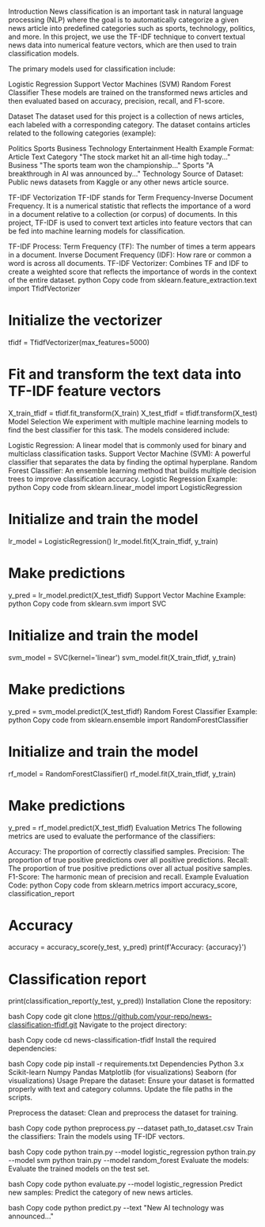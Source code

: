 Introduction
News classification is an important task in natural language processing (NLP) where the goal is to automatically categorize a given news article into predefined categories such as sports, technology, politics, and more. In this project, we use the TF-IDF technique to convert textual news data into numerical feature vectors, which are then used to train classification models.

The primary models used for classification include:

Logistic Regression
Support Vector Machines (SVM)
Random Forest Classifier
These models are trained on the transformed news articles and then evaluated based on accuracy, precision, recall, and F1-score.

Dataset
The dataset used for this project is a collection of news articles, each labeled with a corresponding category. The dataset contains articles related to the following categories (example):

Politics
Sports
Business
Technology
Entertainment
Health
Example Format:
Article Text	Category
"The stock market hit an all-time high today..."	Business
"The sports team won the championship..."	Sports
"A breakthrough in AI was announced by..."	Technology
Source of Dataset: Public news datasets from Kaggle or any other news article source.

TF-IDF Vectorization
TF-IDF stands for Term Frequency-Inverse Document Frequency. It is a numerical statistic that reflects the importance of a word in a document relative to a collection (or corpus) of documents. In this project, TF-IDF is used to convert text articles into feature vectors that can be fed into machine learning models for classification.

TF-IDF Process:
Term Frequency (TF): The number of times a term appears in a document.
Inverse Document Frequency (IDF): How rare or common a word is across all documents.
TF-IDF Vectorizer: Combines TF and IDF to create a weighted score that reflects the importance of words in the context of the entire dataset.
python
Copy code
from sklearn.feature_extraction.text import TfidfVectorizer

# Initialize the vectorizer
tfidf = TfidfVectorizer(max_features=5000)

# Fit and transform the text data into TF-IDF feature vectors
X_train_tfidf = tfidf.fit_transform(X_train)
X_test_tfidf = tfidf.transform(X_test)
Model Selection
We experiment with multiple machine learning models to find the best classifier for this task. The models considered include:

Logistic Regression: A linear model that is commonly used for binary and multiclass classification tasks.
Support Vector Machine (SVM): A powerful classifier that separates the data by finding the optimal hyperplane.
Random Forest Classifier: An ensemble learning method that builds multiple decision trees to improve classification accuracy.
Logistic Regression Example:
python
Copy code
from sklearn.linear_model import LogisticRegression

# Initialize and train the model
lr_model = LogisticRegression()
lr_model.fit(X_train_tfidf, y_train)

# Make predictions
y_pred = lr_model.predict(X_test_tfidf)
Support Vector Machine Example:
python
Copy code
from sklearn.svm import SVC

# Initialize and train the model
svm_model = SVC(kernel='linear')
svm_model.fit(X_train_tfidf, y_train)

# Make predictions
y_pred = svm_model.predict(X_test_tfidf)
Random Forest Classifier Example:
python
Copy code
from sklearn.ensemble import RandomForestClassifier

# Initialize and train the model
rf_model = RandomForestClassifier()
rf_model.fit(X_train_tfidf, y_train)

# Make predictions
y_pred = rf_model.predict(X_test_tfidf)
Evaluation Metrics
The following metrics are used to evaluate the performance of the classifiers:

Accuracy: The proportion of correctly classified samples.
Precision: The proportion of true positive predictions over all positive predictions.
Recall: The proportion of true positive predictions over all actual positive samples.
F1-Score: The harmonic mean of precision and recall.
Example Evaluation Code:
python
Copy code
from sklearn.metrics import accuracy_score, classification_report

# Accuracy
accuracy = accuracy_score(y_test, y_pred)
print(f'Accuracy: {accuracy}')

# Classification report
print(classification_report(y_test, y_pred))
Installation
Clone the repository:

bash
Copy code
git clone https://github.com/your-repo/news-classification-tfidf.git
Navigate to the project directory:

bash
Copy code
cd news-classification-tfidf
Install the required dependencies:

bash
Copy code
pip install -r requirements.txt
Dependencies
Python 3.x
Scikit-learn
Numpy
Pandas
Matplotlib (for visualizations)
Seaborn (for visualizations)
Usage
Prepare the dataset: Ensure your dataset is formatted properly with text and category columns. Update the file paths in the scripts.

Preprocess the dataset: Clean and preprocess the dataset for training.

bash
Copy code
python preprocess.py --dataset path_to_dataset.csv
Train the classifiers: Train the models using TF-IDF vectors.

bash
Copy code
python train.py --model logistic_regression
python train.py --model svm
python train.py --model random_forest
Evaluate the models: Evaluate the trained models on the test set.

bash
Copy code
python evaluate.py --model logistic_regression
Predict new samples: Predict the category of new news articles.

bash
Copy code
python predict.py --text "New AI technology was announced..."
